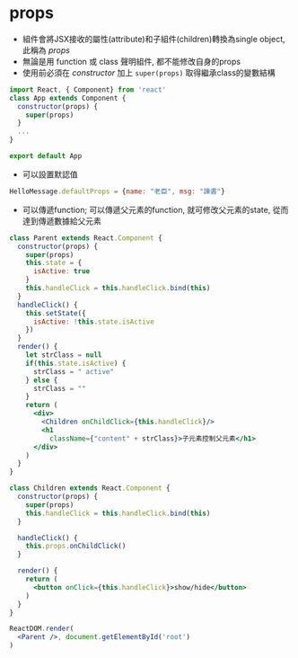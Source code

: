 # props
- 組件會將JSX接收的屬性(attribute)和子組件(children)轉換為single object, 此稱為 *props*
- 無論是用 function 或 class 聲明組件, 都不能修改自身的props
- 使用前必須在 *constructor* 加上 `super(props)` 取得繼承class的變數結構
```jsx
import React, { Component} from 'react'
class App extends Component {
  constructor(props) {
    super(props)
  }
  ...
}

export default App
```
- 可以設置默認值
```jsx
HelloMessage.defaultProps = {name: "老臣", msg: "諫書"}
```

- 可以傳遞function; 可以傳遞父元素的function, 就可修改父元素的state, 從而達到傳遞數據給父元素
```jsx
class Parent extends React.Component {
  constructor(props) {
    super(props)
    this.state = {
      isActive: true
    }
    this.handleClick = this.handleClick.bind(this)
  }
  handleClick() {
    this.setState({
      isActive: !this.state.isActive
    })
  }
  render() {
    let strClass = null
    if(this.state.isActive) {
      strClass = " active"
    } else {
      strClass = ""
    }
    return (
      <div>
        <Children onChildClick={this.handleClick}/>
        <h1
          className={"content" + strClass}>子元素控制父元素</h1>
      </div>
    )
  }
}

class Children extends React.Component {
  constructor(props) {
    super(props)
    this.handleClick = this.handleClick.bind(this)
  }

  handleClick() {
    this.props.onChildClick()
  }

  render() {
    return (
      <button onClick={this.handleClick}>show/hide</button>
    )
  }
}

ReactDOM.render(
  <Parent />, document.getElementById('root')
)
```